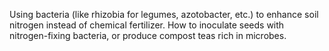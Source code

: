 Using bacteria (like rhizobia for legumes, azotobacter, etc.) to enhance soil nitrogen instead of chemical fertilizer. How to inoculate seeds with nitrogen-fixing bacteria, or produce compost teas rich in microbes.